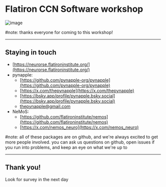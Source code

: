 # Flatiron CCN Software workshop

![image](/assets/sfn2025-banner.svg)

#note: thanks everyone for coming to this workshop!

---
## Staying in touch

- [https://neurorse.flatironinstitute.org/](https://neurorse.flatironinstitute.org/)
- pynapple: 
  - [https://github.com/pynapple-org/pynapple](https://github.com/pynapple-org/pynapple)
  - [https://x.com/thepynapple](https://x.com/thepynapple)
  - [https://bsky.app/profile/pynapple.bsky.social](https://bsky.app/profile/pynapple.bsky.social)
  - thepynapple@gmail.com
- NeMoS: 
  - [https://github.com/flatironinstitute/nemos](https://github.com/flatironinstitute/nemos)
  - [https://x.com/nemos_neuro](https://x.com/nemos_neuro)

#note: all of these packages are on github, and we're always excited to get more people involved. you can ask us questions on github, open issues if you run into problems, and keep an eye on what we're up to

---
## Thank you!

Look for survey in the next day
